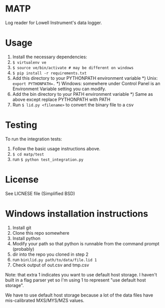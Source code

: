 # MATP

Log reader for Lowell Instrument's data logger.

# Usage

1. Install the necessary dependencies:
  1. `$ virtualenv ve`
  2. `$ source ve/bin/activate # may be different on windows`
  3. `$ pip install -r requirements.txt`
2. Add this directory to your PYTHONPATH environment variable
  *) Unix: `export PYTHONPATH=.`
  *) Windows: somewhere under Control Panel is an Environment Variable setting you can modify.
3. Add the bin directory to your PATH environment variable
  *) Same as above except replace PYTHONPATH with PATH
4. Run `$ lid.py <filename>` to convert the binary file to a csv

# Testing

To run the integration tests:

1. Follow the basic usage instructions above.
2. `$ cd matp/test`
3. run `$ python test_integration.py`

# License

See LICNESE file (Simplified BSD)

# Windows installation instructions

1. Install git
2. Clone this repo somewhere
3. Install python
4. Modify your path so that python is runnable from the command prompt (probably)
5. dir into the repo you cloned in step 2
6. run `bin\lid.py path/to/data/file.lid 1`
7. Check output of out.csv and tmp.csv

Note: that extra 1 indicates you want to use default host storage.
I haven't built in a flag parser yet so I'm using 1 to represent "use default host storage".

We have to use default host storage because a lot of the data files have mis-calibrated MXS/MYS/MZS values.
